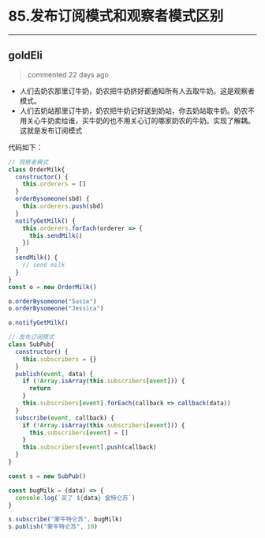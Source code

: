 
 # 85.发布订阅模式和观察者模式区别 
  
 ***
## goldEli 
 > commented 22 days ago 

* 人们去奶农那里订牛奶，奶农把牛奶挤好都通知所有人去取牛奶。这是观察者模式。
* 人们去奶站那里订牛奶，奶农把牛奶记好送到奶站，你去奶站取牛奶。奶农不用关心牛奶卖给谁，买牛奶的也不用关心订的哪家奶农的牛奶。实现了解耦。这就是发布订阅模式

代码如下：


```JavaScript
// 观察者模式
class OrderMilk{
  constructor() {
    this.orderers = []
  }
  orderBysomeone(sbd) {
    this.orderers.push(sbd)
  }
  notifyGetMilk() {
    this.orderers.forEach(orderer => {
      this.sendMilk()
    })
  }
  sendMilk() {
    // send milk
  }
}
const o = new OrderMilk()

o.orderBysomeone("Susie")
o.orderBysomeone("Jessica")

o.notifyGetMilk()

```

```JavaScript
// 发布订阅模式
class SubPub{
  constructor() {
    this.subscribers = {}
  }
  publish(event, data) {
    if (!Array.isArray(this.subscribers[event])) {
      return
    }
    this.subscribers[event].forEach(callback => callback(data))
  }
  subscribe(event, callback) {
    if (!Array.isArray(this.subscribers[event])) {
      this.subscribers[event] = []
    }
    this.subscribers[event].push(callback)
  }
}

const s = new SubPub()

const bugMilk = (data) => {
  console.log(`买了 ${data} 盒特仑苏`)
}

s.subscribe("蒙牛特仑苏", bugMilk)
s.publish("蒙牛特仑苏", 10)

```